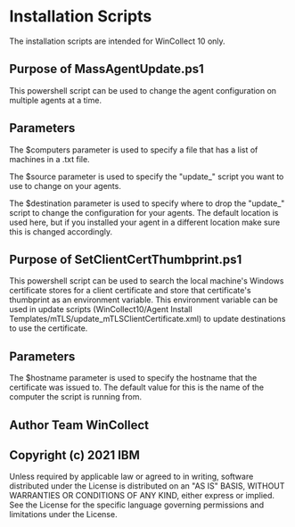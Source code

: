 # Installation Scripts

The installation scripts are intended for WinCollect 10 only.

## Purpose of MassAgentUpdate.ps1

This powershell script can be used to change the agent configuration on multiple agents at a time.

## Parameters

The $computers parameter is used to specify a file that has a list of machines in a .txt file.

The $source parameter is used to specify the "update_" script you want to use to change on your agents.

The $destination parameter is used to specify where to drop the "update_" script to change the configuration for your agents.  The default location is used here, but if you installed your agent in a different location make sure this is changed accordingly.

## Purpose of SetClientCertThumbprint.ps1

This powershell script can be used to search the local machine's Windows certificate stores for a client certificate and store that certificate's thumbprint as an environment variable. This environment variable can be used in update scripts (WinCollect10/Agent Install Templates/mTLS/update_mTLSClientCertificate.xml) to update destinations to use the certificate.

## Parameters

The $hostname parameter is used to specify the hostname that the certificate was issued to. The default value for this is the name of the computer the script is running from.

## Author  Team WinCollect

## Copyright (c) 2021 IBM  
Unless required by applicable law or agreed to in writing, software distributed under the License is distributed on an "AS IS" BASIS, WITHOUT WARRANTIES OR CONDITIONS OF ANY KIND, either express or implied. See the License for the specific language governing permissions and limitations under the License.
